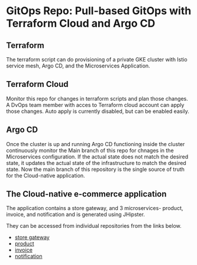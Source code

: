 # GitOps Repo: Pull-based GitOps with Terraform Cloud and Argo CD

## Terraform 

The terraform script can do provisioning of a private GKE cluster with Istio service mesh, Argo CD, and the Microservices Application.

## Terraform Cloud

Monitor this repo for changes in terraform scripts and plan those changes. A DvOps team member with acces to Terraform cloud account can apply those changes.
Auto apply is currently disabled, but can be enabled easily.

## Argo CD

Once the cluster is up and running Argo CD functioning inside the cluster continuously monitor the Main branch of this repo for chnages in the Microservices configuration. 
If the actual state does not match the desired state, it updates the actual state of the infrastructure to match the desired state. 
Now the main branch of this repository is the single source of truth for the Cloud-native application.

## The Cloud-native e-commerce application 

The application contains a store gateway, and 3 microservices- product, invoice, and notification and is generated using JHipster.

They can be accessed from individual repositories from the links below.

* [store gateway](https://github.com/JoseSunoj/Diss22-Store)
* [product](https://github.com/JoseSunoj/Diss22-Product)
* [invoice](https://github.com/JoseSunoj/Diss22-Invoice)
* [notification](https://github.com/JoseSunoj/Diss22-Notification)

